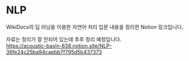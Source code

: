 # NLP

WikiDocs의 딥 러닝을 이용한 자연어 처리 입문 내용을 정리한 Notion 링크입니다.

자료는 정리가 잘 안되어 있는데 추후 정리 예정입니다.\
https://acoustic-basin-638.notion.site/NLP-36fe24c25ba94caebb7f795d5b437373
